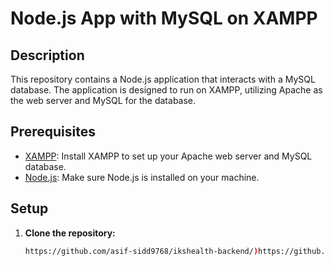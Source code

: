 # Node.js App with MySQL on XAMPP

## Description

This repository contains a Node.js application that interacts with a MySQL database. The application is designed to run on XAMPP, utilizing Apache as the web server and MySQL for the database.

## Prerequisites

- [XAMPP](https://www.apachefriends.org/index.html): Install XAMPP to set up your Apache web server and MySQL database.
- [Node.js](https://nodejs.org/): Make sure Node.js is installed on your machine.

## Setup

1. **Clone the repository:**

   ```bash
   https://github.com/asif-sidd9768/ikshealth-backend/)https://github.com/asif-sidd9768/ikshealth-backend/
